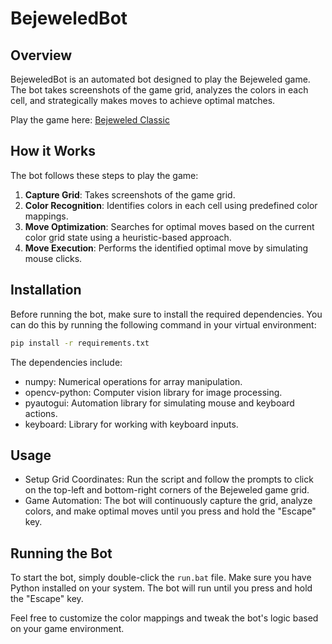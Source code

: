 # BejeweledBot

## Overview
BejeweledBot is an automated bot designed to play the Bejeweled game. The bot takes screenshots of the game grid, analyzes the colors in each cell, and strategically makes moves to achieve optimal matches.

Play the game here: [Bejeweled Classic](https://www.digbejeweled.com/bejeweled-classic.php)

## How it Works
The bot follows these steps to play the game:
1. **Capture Grid**: Takes screenshots of the game grid.
2. **Color Recognition**: Identifies colors in each cell using predefined color mappings.
3. **Move Optimization**: Searches for optimal moves based on the current color grid state using a heuristic-based approach.
4. **Move Execution**: Performs the identified optimal move by simulating mouse clicks.

## Installation
Before running the bot, make sure to install the required dependencies. You can do this by running the following command in your virtual environment:


```bash
pip install -r requirements.txt
```

The dependencies include:
- numpy: Numerical operations for array manipulation.
- opencv-python: Computer vision library for image processing.
- pyautogui: Automation library for simulating mouse and keyboard actions.
- keyboard: Library for working with keyboard inputs.

## Usage

- Setup Grid Coordinates: Run the script and follow the prompts to click on the top-left and bottom-right corners of the Bejeweled game grid.
- Game Automation: The bot will continuously capture the grid, analyze colors, and make optimal moves until you press and hold the "Escape" key.

## Running the Bot
To start the bot, simply double-click the `run.bat` file. Make sure you have Python installed on your system. The bot will run until you press and hold the "Escape" key.

Feel free to customize the color mappings and tweak the bot's logic based on your game environment.